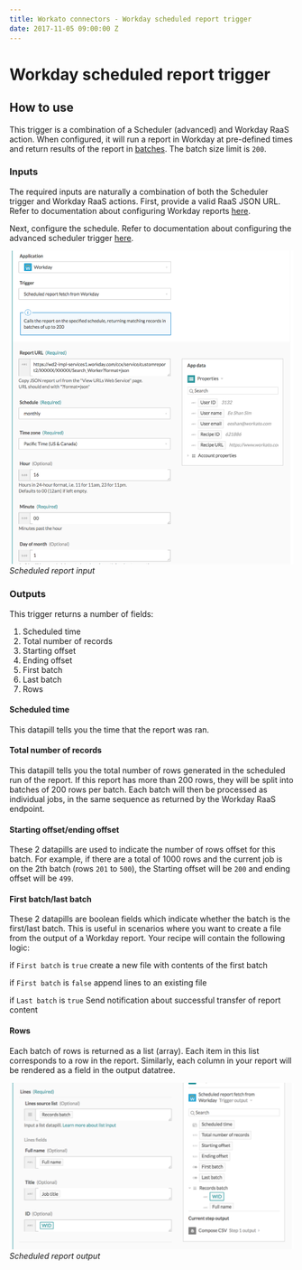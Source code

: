 ```yaml
---
title: Workato connectors - Workday scheduled report trigger
date: 2017-11-05 09:00:00 Z
---
```


# Workday scheduled report trigger

## How to use
This trigger is a combination of a Scheduler (advanced) and Workday RaaS action. When configured, it will run a report in Workday at pre-defined times and return results of the report in [batches](/features/batch-processing.md). The batch size limit is `200`.

### Inputs
The required inputs are naturally a combination of both the Scheduler trigger and Workday RaaS actions. First, provide a valid RaaS JSON URL. Refer to documentation about configuring Workday reports [here](/connectors/workday/workday_raas.md).

Next, configure the schedule. Refer to documentation about configuring the advanced scheduler trigger [here](/features/scheduler.md).

![Scheduled report input](/assets/images/workday/scheduled_report_input.png)
*Scheduled report input*

### Outputs
This trigger returns a number of fields:
1. Scheduled time
2. Total number of records
3. Starting offset
4. Ending offset
5. First batch
6. Last batch
7. Rows

#### Scheduled time
This datapill tells you the time that the report was ran.

#### Total number of records
This datapill tells you the total number of rows generated in the scheduled run of the report. If this report has more than 200 rows, they will be split into batches of 200 rows per batch. Each batch will then be processed as individual jobs, in the same sequence as returned by the Workday RaaS endpoint.

#### Starting offset/ending offset
These 2 datapills are used to indicate the number of rows offset for this batch. For example, if there are a total of 1000 rows and the current job is on the 2th batch (rows `201` to `500`), the Starting offset will be `200` and ending offset will be `499`.

#### First batch/last batch
These 2 datapills are boolean fields which indicate whether the batch is the first/last batch. This is useful in scenarios where you want to create a file from the output of a Workday report. Your recipe will contain the following logic:

if `First batch` is `true`
  create a new file with contents of the first batch

if `First batch` is `false`
append lines to an existing file

if `Last batch` is `true`
Send notification about successful transfer of report content

#### Rows
Each batch of rows is returned as a list (array). Each item in this list corresponds to a row in the report. Similarly, each column in your report will be rendered as a field in the output datatree.

![Scheduled report output](/assets/images/workday/scheduled_report_output.png)
*Scheduled report output*
